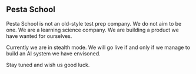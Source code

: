 ## Pesta School

Pesta School is not an old-style test prep company. We do not aim to be one. We are a learning science company. We are building a product we have wanted for ourselves. 

Currently we are in stealth mode. We will go live if and only if we manage to build an AI system we have envisoned. 

Stay tuned and wish us good luck.


